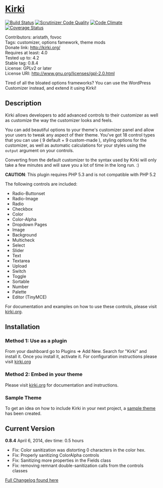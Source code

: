 # [Kirki](http://kirki.org) #

[![Build Status](https://travis-ci.org/reduxframework/kirki.svg?branch=master)](https://travis-ci.org/reduxframework/kirki) [![Scrutinizer Code Quality](https://scrutinizer-ci.com/g/reduxframework/kirki/badges/quality-score.png?b=master)](https://scrutinizer-ci.com/g/reduxframework/kirki/?branch=master) [![Code Climate](https://codeclimate.com/github/aristath/kirki/badges/gpa.svg)](https://codeclimate.com/github/aristath/kirki) [![Coverage Status](https://coveralls.io/repos/reduxframework/kirki/badge.svg?branch=master)](https://coveralls.io/r/reduxframework/kirki?branch=master)

Contributors: aristath, fovoc<br>
Tags: customizer, options famework, theme mods<br>
Donate link: http://kirki.org/<br>
Requires at least: 4.0<br>
Tested up to: 4.2<br>
Stable tag: 0.8.4<br>
License: GPLv2 or later<br>
License URI: http://www.gnu.org/licenses/gpl-2.0.html

Tired of all the bloated options frameworks? You can use the WordPress Customizer instead, and extend it using Kirki!


## Description
Kirki allows developers to add advanced controls to their customizer as well as customize the way the customizer looks and feels.

You can add beautiful options to your theme\'s customizer panel and allow your users to tweak any aspect of their theme. You\'ve got 18 control types that you can use ( 9 default + 9 custom-made ), styling options for the customizer, as well as automatic calculations for your styles using the `output` argument on your controls.

Converting from the default customizer to the syntax used by Kirki will only take a few minutes and will save you a lot of time in the long run. :)

**CAUTION**: This plugin requires PHP 5.3 and is not compatible with PHP 5.2

The following controls are included:

* Radio-Buttonset
* Radio-Image
* Radio
* Checkbox
* Color
* Color-Alpha
* Dropdown Pages
* Image
* Background
* Multicheck
* Select
* Slider
* Text
* Textarea
* Upload
* Switch
* Toggle
* Sortable
* Number
* Palette
* Editor (TinyMCE)

For documentation and examples on how to use these controls, please visit [kirki.org](http://kirki.org/#fields).


## Installation

### Method 1: Use as a plugin
From your dashboard go to Plugins => Add New.
Search for "Kirki" and install it.
Once you install it, activate it.
For configuration instructions please visit [kirki.org](http://kirki.org/#configuration)

### Method 2: Embed in your theme
Please visit [kirki.org](http://kirki.org) for documentation and instructions.


### Sample Theme

To get an idea on how to include Kirki in your next project, a [sample theme](https://github.com/aristath/kirki/wiki/Sample-Theme-with-Kirki) has been created.


## Current Version

**0.8.4**
April 6, 2014, dev time: 0.5 hours

* Fix: Color sanitization was distorting 0 characters in the color hex.
* Fix: Properly sanitizing ColorAlpha controls
* Fix: Sanitizing more properties in the Fields class
* Fix: removing remnant double-sanitization calls from the controls classes

[Full Changelog found here](https://github.com/aristath/kirki/wiki/Changelog)

